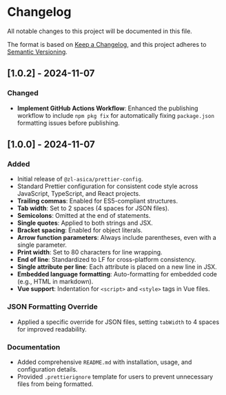 # Changelog

All notable changes to this project will be documented in this file.

The format is based on [Keep a Changelog](https://keepachangelog.com/en/1.0.0/), and this project adheres to [Semantic Versioning](https://semver.org/spec/v2.0.0.html).

## [1.0.2] - 2024-11-07

### Changed

- **Implement GitHub Actions Workflow**: Enhanced the publishing workflow to include `npm pkg fix` for automatically fixing `package.json` formatting issues before publishing.

## [1.0.0] - 2024-11-07

### Added

- Initial release of `@zl-asica/prettier-config`.
- Standard Prettier configuration for consistent code style across JavaScript, TypeScript, and React projects.
- **Trailing commas**: Enabled for ES5-compliant structures.
- **Tab width**: Set to 2 spaces (4 spaces for JSON files).
- **Semicolons**: Omitted at the end of statements.
- **Single quotes**: Applied to both strings and JSX.
- **Bracket spacing**: Enabled for object literals.
- **Arrow function parameters**: Always include parentheses, even with a single parameter.
- **Print width**: Set to 80 characters for line wrapping.
- **End of line**: Standardized to LF for cross-platform consistency.
- **Single attribute per line**: Each attribute is placed on a new line in JSX.
- **Embedded language formatting**: Auto-formatting for embedded code (e.g., HTML in markdown).
- **Vue support**: Indentation for `<script>` and `<style>` tags in Vue files.

### JSON Formatting Override

- Applied a specific override for JSON files, setting `tabWidth` to 4 spaces for improved readability.

### Documentation

- Added comprehensive `README.md` with installation, usage, and configuration details.
- Provided `.prettierignore` template for users to prevent unnecessary files from being formatted.
